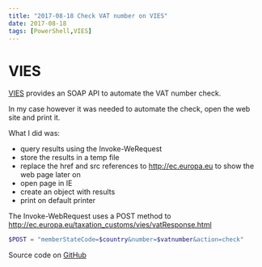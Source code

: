 ```yaml
---
title: "2017-08-18 Check VAT number on VIES"
date: 2017-08-18
tags: [PowerShell,VIES]
---
```


# VIES
[VIES](http://ec.europa.eu/taxation_customs/vies/) provides an SOAP API to automate the VAT number check.

In my case however it was needed to automate the check, open the web site and print it.

What I did was:
* query results using the Invoke-WeRequest
* store the results in a temp file
* replace the href and src references to http://ec.europa.eu to show the web page later on
* open page in IE
* create an object with results
* print on default printer

The Invoke-WebRequest uses a POST method to http://ec.europa.eu/taxation_customs/vies/vatResponse.html
```powershell
$POST = "memberStateCode=$country&number=$vatnumber&action=check"
```

Source code on [GitHub](https://github.com/amnich/Check-VAT_VIES)
